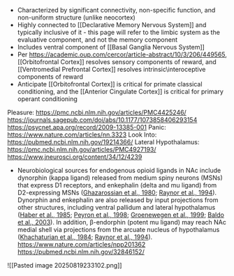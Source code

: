 - Characterized by significant connectivity, non-specific function, and non-uniform structure (unlike neocortex)
- Highly connected to [[Declarative Memory Nervous System]] and typically inclusive of it - this page will refer to the limbic system as the evaluative component, and not the memory component
- Includes ventral component of [[Basal Ganglia Nervous System]]
- Per https://academic.oup.com/cercor/article-abstract/10/3/206/449565, [[Orbitofrontal Cortex]] resolves sensory components of reward, and [[Ventromedial Prefrontal Cortex]] resolves intrinsic\interoceptive components of reward
- Anticipate [[Orbitofrontal Cortex]] is critical for primate classical conditioning, and the [[Anterior Cingulate Cortex]] is critical for primary operant conditioning

Pleasure: https://pmc.ncbi.nlm.nih.gov/articles/PMC4425246/
https://journals.sagepub.com/doi/abs/10.1177/1073858406293154
https://psycnet.apa.org/record/2009-13385-001
Panic: https://www.nature.com/articles/nn.3323
Look Into: https://pubmed.ncbi.nlm.nih.gov/19214366/
Lateral Hypothalamus: https://pmc.ncbi.nlm.nih.gov/articles/PMC4927193/
https://www.jneurosci.org/content/34/12/4239
- Neurobiological sources for endogenous opioid ligands in NAc include dynorphin (kappa ligand) released from medium spiny neurons (MSNs) that express D1 receptors, and enkephalin (delta and mu ligand) from D2-expressing MSNs ([Ghazarossian et al., 1980](https://www.jneurosci.org/content/34/12/4239#ref-19); [Raynor et al., 1994](https://www.jneurosci.org/content/34/12/4239#ref-57)). Dynorphin and enkephalin are also released by input projections from other structures, including ventral pallidum and lateral hypothalamus ([Haber et al., 1985](https://www.jneurosci.org/content/34/12/4239#ref-28); [Peyron et al., 1998](https://www.jneurosci.org/content/34/12/4239#ref-54); [Groenewegen et al., 1999](https://www.jneurosci.org/content/34/12/4239#ref-25); [Baldo et al., 2003](https://www.jneurosci.org/content/34/12/4239#ref-3)). In addition, β-endorphin (potent mu ligand) may reach NAc medial shell via projections from the arcuate nucleus of hypothalamus ([Khachaturian et al., 1984](https://www.jneurosci.org/content/34/12/4239#ref-35); [Raynor et al., 1994](https://www.jneurosci.org/content/34/12/4239#ref-57)).
https://www.nature.com/articles/npp201362
https://pubmed.ncbi.nlm.nih.gov/32846152/

![[Pasted image 20250819233102.png]]